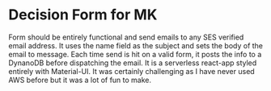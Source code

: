 # Decision Form for MK

Form should be entirely functional and send emails to any SES verified email address. It uses the name field as the subject and sets the body of the email to message. Each time send is hit on a valid form, it posts the info to a DynanoDB before dispatching the email. It is a serverless react-app styled entirely with Material-UI. It was certainly challenging as I have never used AWS before but it was a lot of fun to make.

